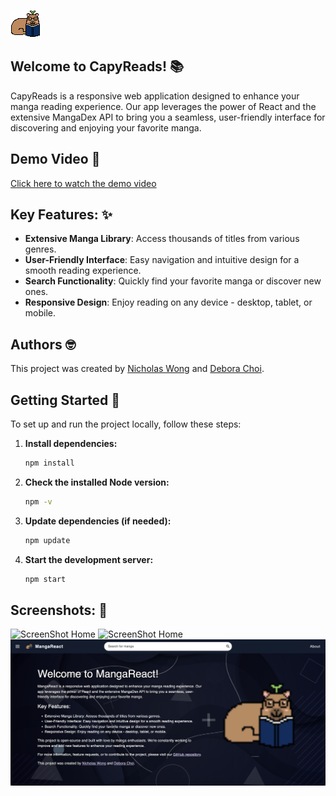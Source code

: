 ![CapyReads Logo](./public/readme_logo.png)

## Welcome to CapyReads! 📚

CapyReads is a responsive web application designed to enhance your manga reading experience. Our app leverages the power of React and the extensive MangaDex API to bring you a seamless, user-friendly interface for discovering and enjoying your favorite manga.

## Demo Video 🎥

[Click here to watch the demo video](https://www.youtube.com/watch?v=iaZjLGuwVN4&feature=youtu.be)


## Key Features: ✨
- **Extensive Manga Library**: Access thousands of titles from various genres.
- **User-Friendly Interface**: Easy navigation and intuitive design for a smooth reading experience.
- **Search Functionality**: Quickly find your favorite manga or discover new ones.
- **Responsive Design**: Enjoy reading on any device - desktop, tablet, or mobile.

## Authors 🤓
This project was created by [Nicholas Wong](https://www.linkedin.com/in/nicholas-wong-110b2b231/) and [Debora Choi](https://www.linkedin.com/in/debora-choi-759b221a9/).

## Getting Started 👾

To set up and run the project locally, follow these steps:

1. **Install dependencies:**
   ```bash
   npm install
   ```
2. **Check the installed Node version:**
   ```bash
   npm -v
   ```
3. **Update dependencies (if needed):**
   ```bash
   npm update
   ```
4. **Start the development server:**
   ```bash
   npm start
   ```

## Screenshots: 📸

![ScreenShot Home](./src/images/CapyReads.gif)
![ScreenShot Home](./src/images/ss_recentlyadded.png)
![ScreenShot Home](./src/images/ss_about.png)
